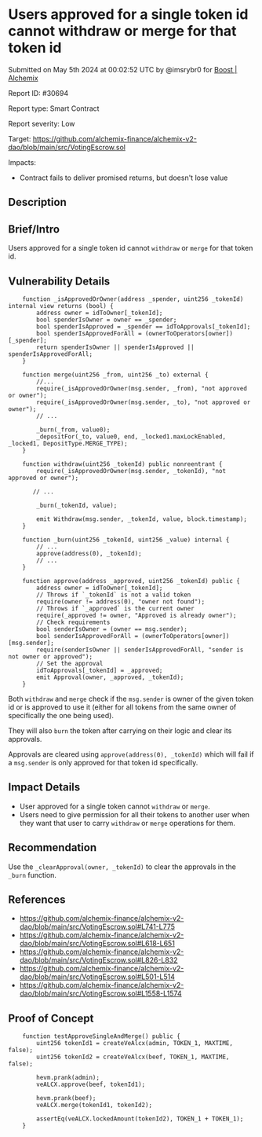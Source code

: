 
# Users approved for a single token id cannot withdraw or merge for that token id

Submitted on May 5th 2024 at 00:02:52 UTC by @imsrybr0 for [Boost | Alchemix](https://immunefi.com/bounty/alchemix-boost/)

Report ID: #30694

Report type: Smart Contract

Report severity: Low

Target: https://github.com/alchemix-finance/alchemix-v2-dao/blob/main/src/VotingEscrow.sol

Impacts:
- Contract fails to deliver promised returns, but doesn't lose value

## Description
## Brief/Intro
Users approved for a single token id cannot `withdraw` or `merge` for that token id.

## Vulnerability Details
```solidity
    function _isApprovedOrOwner(address _spender, uint256 _tokenId) internal view returns (bool) {
        address owner = idToOwner[_tokenId];
        bool spenderIsOwner = owner == _spender;
        bool spenderIsApproved = _spender == idToApprovals[_tokenId];
        bool spenderIsApprovedForAll = (ownerToOperators[owner])[_spender];
        return spenderIsOwner || spenderIsApproved || spenderIsApprovedForAll;
    }

    function merge(uint256 _from, uint256 _to) external {
        //...
        require(_isApprovedOrOwner(msg.sender, _from), "not approved or owner");
        require(_isApprovedOrOwner(msg.sender, _to), "not approved or owner");
        // ...

        _burn(_from, value0);
        _depositFor(_to, value0, end, _locked1.maxLockEnabled, _locked1, DepositType.MERGE_TYPE);
    }

    function withdraw(uint256 _tokenId) public nonreentrant {
        require(_isApprovedOrOwner(msg.sender, _tokenId), "not approved or owner");

       // ...

        _burn(_tokenId, value);

        emit Withdraw(msg.sender, _tokenId, value, block.timestamp);
    }

    function _burn(uint256 _tokenId, uint256 _value) internal {
        // ...
        approve(address(0), _tokenId);
        // ...
    }

    function approve(address _approved, uint256 _tokenId) public {
        address owner = idToOwner[_tokenId];
        // Throws if `_tokenId` is not a valid token
        require(owner != address(0), "owner not found");
        // Throws if `_approved` is the current owner
        require(_approved != owner, "Approved is already owner");
        // Check requirements
        bool senderIsOwner = (owner == msg.sender);
        bool senderIsApprovedForAll = (ownerToOperators[owner])[msg.sender];
        require(senderIsOwner || senderIsApprovedForAll, "sender is not owner or approved");
        // Set the approval
        idToApprovals[_tokenId] = _approved;
        emit Approval(owner, _approved, _tokenId);
    }
```

Both `withdraw` and `merge` check if the `msg.sender` is owner of the given token id or is approved to use it (either for all tokens from the same owner of specifically the one being used).

They will also `burn` the token after carrying on their logic and clear its approvals.

Approvals are cleared using `approve(address(0), _tokenId)` which will fail if a `msg.sender` is only approved for that token id specifically.

## Impact Details
* User approved for a single token cannot `withdraw` or `merge`.
* Users need to give permission for all their tokens to another user when they want that user to carry `withdraw` or `merge` operations for them.

## Recommendation
Use the `_clearApproval(owner, _tokenId)` to clear the approvals in the `_burn` function.

## References
* https://github.com/alchemix-finance/alchemix-v2-dao/blob/main/src/VotingEscrow.sol#L741-L775
* https://github.com/alchemix-finance/alchemix-v2-dao/blob/main/src/VotingEscrow.sol#L618-L651
* https://github.com/alchemix-finance/alchemix-v2-dao/blob/main/src/VotingEscrow.sol#L826-L832
* https://github.com/alchemix-finance/alchemix-v2-dao/blob/main/src/VotingEscrow.sol#L501-L514
* https://github.com/alchemix-finance/alchemix-v2-dao/blob/main/src/VotingEscrow.sol#L1558-L1574



## Proof of Concept
```solidity
    function testApproveSingleAndMerge() public {
        uint256 tokenId1 = createVeAlcx(admin, TOKEN_1, MAXTIME, false);
        uint256 tokenId2 = createVeAlcx(beef, TOKEN_1, MAXTIME, false);

        hevm.prank(admin);
        veALCX.approve(beef, tokenId1);

        hevm.prank(beef);
        veALCX.merge(tokenId1, tokenId2);

        assertEq(veALCX.lockedAmount(tokenId2), TOKEN_1 + TOKEN_1);
    }
```